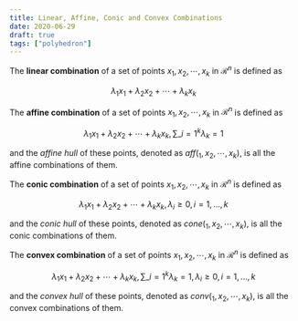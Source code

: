 ```yaml
---
title: Linear, Affine, Conic and Convex Combinations
date: 2020-06-29
draft: true
tags: ["polyhedron"]
---
```


The **linear combination** of a set of points $x_1, x_2, \cdots, x_k$ in $\mathcal{R}^n$ is defined as

$$
\lambda_1 x_1 + \lambda_2 x_2 + \cdots + \lambda_k x_k
$$

The **affine combination** of a set of points $x_1, x_2, \cdots, x_k$ in $\mathcal{R}^n$ is defined as

$$
\lambda_1 x_1 + \lambda_2 x_2 + \cdots + \lambda_k x_k, \sum\_{i = 1}^k \lambda_k = 1
$$

and the *affine hull* of these points, denoted as $aff({_1, x_2, \cdots, x_k})$, is all the affine combinations of them.

The **conic combination** of a set of points $x_1, x_2, \cdots, x_k$ in $\mathcal{R}^n$ is defined as

$$
\lambda_1 x_1 + \lambda_2 x_2 + \cdots + \lambda_k x_k, \lambda_i \geq 0, i = 1, ..., k
$$

and the *conic hull* of these points, denoted as $cone({_1, x_2, \cdots, x_k})$, is all the conic combinations of them.

The **convex combination** of a set of points $x_1, x_2, \cdots, x_k$ in $\mathcal{R}^n$ is defined as

$$
\lambda_1 x_1 + \lambda_2 x_2 + \cdots + \lambda_k x_k, \sum\_{i = 1}^k \lambda_k = 1, \lambda_i \geq 0, i = 1, ..., k
$$

and the *convex hull* of these points, denoted as $conv({_1, x_2, \cdots, x_k})$, is all the convex combinations of them.
